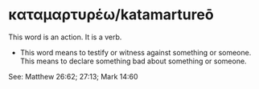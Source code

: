 # καταμαρτυρέω/katamartureō
This word is an action. It is a verb.

* This word means to testify or witness against something or someone. This means to declare something bad about something or someone.

See: Matthew 26:62; 27:13; Mark 14:60
